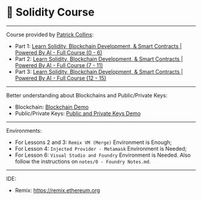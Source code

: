# 🥬 Solidity Course

---

Course provided by [Patrick Collins](https://www.youtube.com/@PatrickAlphaC):

- Part 1: [Learn Solidity, Blockchain Development, & Smart Contracts | Powered By AI - Full Course (0 - 6)](https://www.youtube.com/watch?v=umepbfKp5rI)
- Part 2: [Learn Solidity, Blockchain Development, & Smart Contracts | Powered By AI - Full Course (7 - 11)](https://www.youtube.com/watch?v=sas02qSFZ74)
- Part 3: [Learn Solidity, Blockchain Development, & Smart Contracts | Powered By AI - Full Course (12 - 15)](https://www.youtube.com/watch?v=wUjYK5gwNZs)

---

Better understanding about Blockchains and Public/Private Keys:

- Blockchain: [Blockchain Demo](https://andersbrownworth.com/blockchain/hash)
- Public/Private Keys: [Public and Private Keys Demo](https://andersbrownworth.com/blockchain/public-private-keys/signatures)

---

Environments:

- For Lessons 2 and 3: `Remix VM (Merge)` Environment is Enough;
- For Lesson 4: `Injected Provider - Metamask` Environment is Needed;
- For Lesson 6: `Visual Studio and Foundry` Environment is Needed. Also follow the instructions on `notes/0 - Foundry Notes.md`.

---

IDE:

- Remix: https://remix.ethereum.org
